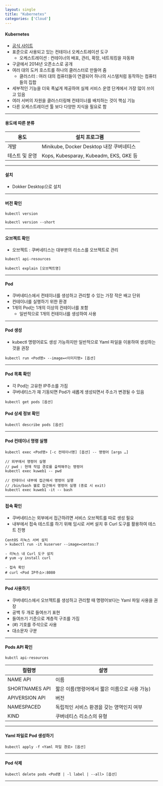 ```yaml
---
layout: single
title: "Kubernetes"
categories: ['Cloud']
---
```


#### Kubernetes
* [공식 사이트]
* 표준으로 사용되고 있는 컨테이너 오케스트레이션 도구
    * 오케스트레이션 : 컨테이너의 배포, 관리, 확장, 네트워킹을 자동화
* 구글에서 2014년 오픈소스로 공개
* 여러 대의 도커 호스트를 하나의 클러스터로 만들어 줌
    * 클러스터 : 여러 대의 컴퓨터들이 연결되어 하나의 시스템처럼 동작하는 컴퓨터들의 집합
* 세부적인 기능을 더욱 폭넓게 제공하여 실제 서비스 운영 단계에서 가장 많이 쓰이고 있음
* 여러 서버의 자원을 클러스터링해 컨테이너를 배치하는 것이 핵심 기능
* 다른 오케스트레이션 툴 보다 다양한 지식을 필요로 함
   
***

#### 용도에 따른 분류
   
|용도|설치 프로그램|
|---|--------|
|개발|Minikube, Docker Desktop 내장 쿠버네티스|
|테스트 및 운영|Kops, Kubesparay, Kubeadm, EKS, GKE 등|   
   

***

#### 설치
* Dokker Desktop으로 설치
   
***

#### 버전 확인
```
kubectl version

kubectl version --short
```   
   
***

#### 오브젝트 확인
* 오브젝트 : 쿠버네티스는 대부분의 리소스를 오브젝트로 관리
   
```
kubectl api-resources

kubectl explain [오브젝트명]
```   
   
***

#### Pod
* 쿠버네티스에서 컨테이너를 생성하고 관리할 수 있는 가장 작은 배고 단위
* 컨테이너를 실행하기 위한 환경
* 1개의 Pod는 1개의 이상의 컨테이너를 포함
    * 일반적으로 1개의 컨테이너를 생성하여 사용

***

#### Pod 생성
* kubectl 명령어로도 생성 가능하지만 일반적으로 Yaml 파일을 이용하여 생성하는 것을 권장
   
```
kubectl run <Pod명> --image=<이미지명> [옵션]
```   
   
***

#### Pod 목록 확인
* 각 Pod는 고유한 IP주소를 가짐
* 쿠버네티스가 재 기동되면 Pod가 새롭게 생성되면서 주소가 변경될 수 있음
   
```
kubectl get pods [옵션]
```   
   
#### Pod 상세 정보 확인
   
```
kubectl describe pods [옵션]
```   
   
***

#### Pod 컨테이너 명령 실행
   
```
kubectl exec <Pod명> [-c 컨테이너명] [옵션] -- 명령어 [args …]

// 외부에서 명령어 실행
// pwd : 현재 작업 경로를 출력해주는 명령어
kubectl exec kuweb1 -- pwd

// 컨테이너 내부에 접근해서 명령어 실행
// /bin/bash 쉘로 접근해서 명령어 실행 (종료 시 exit)
kubectl exec kuweb1 -it -- bash

```   
   
***

#### 접속 확인
* 쿠버네티스는 외부에서 접근하려면 서비스 오브젝트를 따로 생성 필요
* 내부에서 접속 테스트를 하기 위해 임시로 서버 설치 후 Curl 도구를 활용하여 테스트 진행
   
```
CentOS 리눅스 서버 설치
> kubectl run -it kuserver --image=centos:7

- 리눅스 내 Curl 도구 설치
# yum –y install curl

- 접속 확인
# curl <Pod IP주소>:8080
```   
   
*** 

#### Pod 사용하기
* 쿠버네티스에서 오브젝트를 생성하고 관리할 때 명령어보다는 Yaml 파일 사용을 권장
* 공백 두 개로 들여쓰기 표현
* 들여쓰기 기준으로 계층적 구조를 가짐
* (#) 기호를 주석으로 사용
* 대소문자 구분
   
***

#### Pods API 확인
   
```
kubctl api-resources
```
   
|컬럼명|설명|
|---|------|
|NAME API|이름|
|SHORTNAMES API|짧은 이름(명령어에서 짧은 이름으로 사용 가능)|
|APIVERSION API|버전|
|NAMESPACED|독립적인 서비스 환경을 갖는 영역인지 여부|
|KIND|쿠버네티스 리소스의 유형|   
   
***

#### Yaml 파일로 Pod 생성하기
   
```
kubectl apply -f <Yaml 파일 경로> [옵션]
```
   
***

#### Pod 삭제
   
```
kubectl delete pods <Pod명 | -l label | --all> [옵션]
```   

***










[공식 사이트]: [https://kubernetes.io/]




